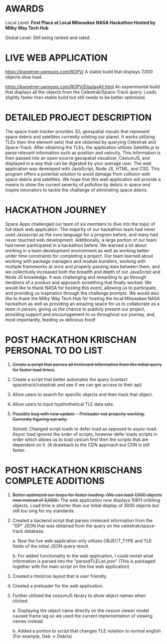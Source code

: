 # AWARDS
Local Level: **First Place at Local Milwaukee NASA Hackathon Hosted by Milky Way Tech Hub**

Global Level: Still being ranked and rated.

# LIVE WEB APPLICATION
https://kwoehrer.uwmsois.com/ROPV/
A stable build that displays 7,000 objects slow load.

https://kwoehrer.uwmsois.com/ROPV/DisplayAll.html
An experimental build that displays all the objects from the Celestrak/Space-Track query. Loads slightly faster than stable build but still needs to be better optimized.

# DETAILED PROJECT DESCRIPTION
The space trash tracker provides 3D, geospatial visuals that represent space debris and satellites currently orbiting our planet. It works utilizing TLEs (two-line element sets) that are obtained by querying Celestrak and Space-Track. After obtaining the TLEs, the application utilizes Satellite.js to parse relevant information such as position and velocity. This information is then passed into an open-source geospatial visualizer, CesiumJS, and displayed in a way that can be digested by your average user. The web application was developed with JavaScript, Node JS, HTML, and CSS. This program offers a potential solution to avoid damage from collision with space debris and satellites. We hope that this web application will provide a means to show the current severity of pollution by debris in space and inspire innovators to tackle the challenge of eliminating space debris.

# HACKATHON JOURNEY
Space Apps challenged our team of six members to dive into the topic of full stack web application. The majority of our hackathon team had never used Javascript as the core language for a program before, and many had never touched web development. Additionally, a large portion of our team had never participated in a hackathon before. We learned a lot about working in a team development environment as well as working better under time constraints for completing a project. Our team learned about working with package managers and module bundlers, working with multiple frameworks at once and properly passing data between them, and we collectively increased both the breadth and depth of our JavaScript and Node JS knowledge. It was challenging and rewarding to go through iterations of a product and approach something that finally worked. We would like to thank NASA for hosting this event, allowing us to participate, and providing us inspiration through the challenge prompts. We would also like to thank the Milky Way Tech Hub for hosting the local Milwaukee NASA hackathon as well as providing an amazing space for us to collaborate as a team in person, giving us the chance to publicly present our project, providing support and encouragement to us throughout our journey, and, most importantly, feeding us delicious food! 

# POST HACKATHON KRISCHAN PERSONAL TO DO LIST

1. ~~Create a script that parses all irrelevant information from the initial query for faster load times.~~
2. Create a script that better automates the query (contact spacetrack/celestrak and see if we can get access to their api)
3. Allow users to search for specific objects and then track that object.
4. Allow users to input hypthothetical TLE data sets.
5. ~~Possible bug with new update-- Preloader not properly working. Currently figuring out why.~~

      Solved: Changed script loads to defer-load as opposed to async-load. Async load ignores the order of scripts, however defer loads scripts in order which allows us to load cesium first then the scripts that are dependent on it. (A drawback to the CDN approach but CDN is still faster.

# POST HACKATHON KRISCHANS COMPLETE ADDITIONS 
1. ~~Better optimized our loops for faster loading. (We can load 7,000 objects now instead of 3,000).~~ The web application now displays 10811 oribiting objects. Load time is  shorter than our initial display of 3000 objects but still too long for my standards.
2. Created a backend script that parses irrelevant information from  the "GP" JSON that was obtained from the query on the celestrak/space-track database.

      a. Now the live web application only utilizes OBJECT_TYPE and TLE fields of the initial JSON query result.
      
      b. For added functionality to the web application, I could revisit what information is parsed into the "parsedTLEList.json" (This is packaged together with the main script on the live web application)
      
3. Created a html/css layout that is user friendly.
4. Created a preloader for the web application.
5. Further utilized the cesiumJS library to show object names when clicked.

      a. Displaying the object name directly on the cesium viewer model caused frame lag so we used the current implementation of viewing names instead.
      
      b. Added a portion to script that changes TLE notation to normal english (For example, Deb -> Debris)
      
